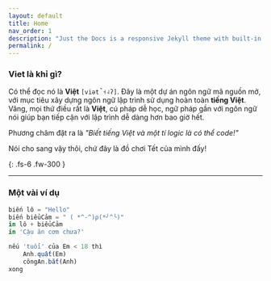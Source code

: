 ```yaml
---
layout: default
title: Home
nav_order: 1
description: "Just the Docs is a responsive Jekyll theme with built-in search that is easily customizable and hosted on GitHub Pages."
permalink: /
---
```


### Viet là khỉ gì?

Có thể đọc nó là **Việt** `[viət̚˧˨ʔ]`. Đây là một dự án ngôn ngữ mã nguồn mở, với mục tiêu xây dựng ngôn
ngữ lập trình sử dụng hoàn toàn **tiếng Việt**. Vâng, mọi thứ điều rất là **Việt**, cú pháp dễ học, ngữ pháp gần với
ngôn ngữ nói giúp bạn tiếp cận với lập trình dễ dàng hơn bao giờ hết.

Phương châm đặt ra là _"Biết tiếng Việt và một tí logic là có thể code!"_

Nói cho sang vậy thôi, chứ đây là đồ chơi Tết của mình đấy!

{: .fs-6 .fw-300 }

---

### Một vài ví dụ

```js
biến lô = "Hello"
biến biểuCảm = " ( *^-^)ρ(*╯^╰)"
in lô + biểuCảm
in 'Cậu ăn cơm chưa?'
```

```js
nếu 'tuổi' của Em < 18 thì
    Anh.quất(Em)
    côngAn.bắt(Anh)
xong
```
